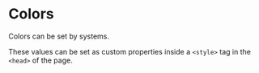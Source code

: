 # Colors

Colors can be set by systems.

These values can be set as custom properties inside a `<style>` tag in the
`<head>` of the page.
